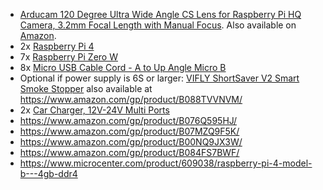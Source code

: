 * [Arducam 120 Degree Ultra Wide Angle CS Lens for Raspberry Pi HQ Camera, 3.2mm Focal Length with Manual Focus](https://www.arducam.com/product/arducam-cs-lens-for-raspberry-pi-hq-camera-120-degree-ultra-wide-angle-cs-mount-lens-3-2mm-focal-length-with-manual-focus-ln051/). Also available on [Amazon](https://www.amazon.com/Arducam-Degree-Raspberry-Camera-Length/dp/B08GLYR572/).
* 2x [Raspberry Pi 4](https://www.microcenter.com/product/621303/raspberry-pi-hq-camera-for-raspberry-pi-4)
* 7x [Raspberry Pi Zero W](https://www.microcenter.com/product/486575/raspberry-pi-zero-w)
* 8x [Micro USB Cable Cord - A to Up Angle Micro B](https://www.amazon.com/gp/product/B00EANUQ5M/)
* Optional if power supply is 6S or larger: [VIFLY ShortSaver V2 Smart Smoke Stopper](https://www.viflydrone.com/smokestopper.html) also available at https://www.amazon.com/gp/product/B088TVVNVM/
* 2x [Car Charger, 12V-24V Multi Ports](https://www.amazon.com/Charger-Adapter-Identification-Multi-Protection-Charging/dp/B0779D7DFG/)
* https://www.amazon.com/gp/product/B076Q595HJ/
* https://www.amazon.com/gp/product/B07MZQ9F5K/
* https://www.amazon.com/gp/product/B00NQ9JX3W/
* https://www.amazon.com/gp/product/B084FS7BWF/
* https://www.microcenter.com/product/609038/raspberry-pi-4-model-b---4gb-ddr4
